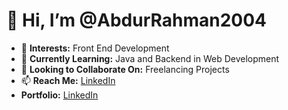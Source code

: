 # 👋 Hi, I’m @AbdurRahman2004

- 👀 **Interests:** Front End Development
- 🌱 **Currently Learning:** Java and Backend in Web Development
- 💞️ **Looking to Collaborate On:** Freelancing Projects
- 📫 **Reach Me:** [LinkedIn](https://www.linkedin.com/in/abdur-rahman-s-a98121250/)
- **Portfolio:** [LinkedIn](https://abdurrahman2004.github.io/personal-portfolio/)

<!---
AbdurRahman2004/AbdurRahman2004 is a ✨ special ✨ repository because its `README.md` (this file) appears on your GitHub profile.
You can click the Preview link to take a look at your changes.
--->
